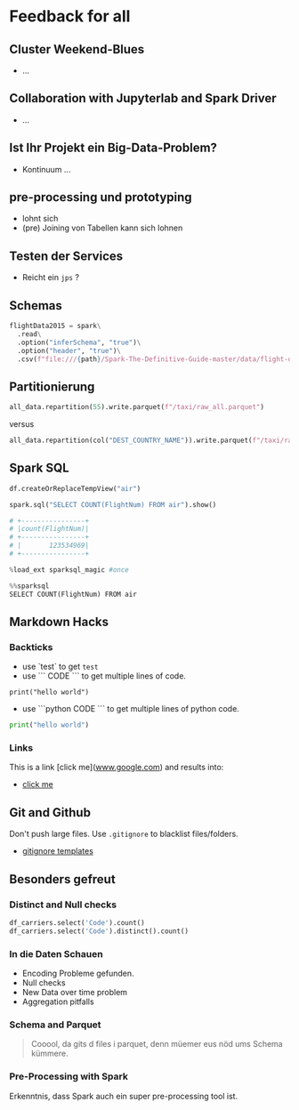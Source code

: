 # Feedback for all

## Cluster Weekend-Blues

- ...

## Collaboration with Jupyterlab and Spark Driver

- ...

## Ist Ihr Projekt ein Big-Data-Problem?

- Kontinuum ...

## pre-processing und prototyping

- lohnt sich
- (pre) Joining von Tabellen kann sich lohnen

## Testen der Services

- Reicht ein `jps` ?

## Schemas

```python
flightData2015 = spark\
  .read\
  .option("inferSchema", "true")\
  .option("header", "true")\
  .csv(f"file:///{path}/Spark-The-Definitive-Guide-master/data/flight-data/csv/2015-summary.csv")
```

## Partitionierung

```python
all_data.repartition(55).write.parquet(f"/taxi/raw_all.parquet")
```

versus

```python
all_data.repartition(col("DEST_COUNTRY_NAME")).write.parquet(f"/taxi/raw_all.parquet")
```

## Spark SQL

```python
df.createOrReplaceTempView("air")
```

```python
spark.sql("SELECT COUNT(FlightNum) FROM air").show()

# +----------------+
# |count(FlightNum)|
# +----------------+
# |       123534969|
# +----------------+
```

```python
%load_ext sparksql_magic #once
```

```python
%%sparksql
SELECT COUNT(FlightNum) FROM air
```

## Markdown Hacks

### Backticks

- use \`test\` to get `test`
- use \``` CODE \``` to get multiple lines of code.

```
print("hello world")
```

- use \```python CODE \``` to get multiple lines of python code.

```python
print("hello world")
```

### Links

This is a link \[click me](www.google.com) and results into:

- [click me](www.google.com)

## Git and Github

Don't push large files. Use `.gitignore` to blacklist files/folders.

- [gitignore templates](https://github.com/github/gitignore)

## Besonders gefreut

### Distinct and Null checks

```python
df_carriers.select('Code').count()
df_carriers.select('Code').distinct().count()
```

### In die Daten Schauen

- Encoding Probleme gefunden.
- Null checks
- New Data over time problem
- Aggregation pitfalls

### Schema and Parquet

> Cooool, da gits d files i parquet, denn müemer eus nöd ums Schema kümmere.

### Pre-Processing with Spark

Erkenntnis, dass Spark auch ein super pre-processing tool ist.

